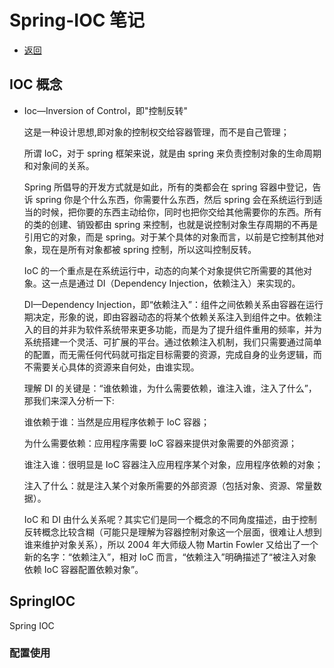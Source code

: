 # Spring-IOC 笔记

- [返回](./README.md)

## IOC 概念

- Ioc—Inversion of Control，即"控制反转"

  这是一种设计思想,即对象的控制权交给容器管理，而不是自己管理；

  所谓 IoC，对于 spring 框架来说，就是由 spring 来负责控制对象的生命周期和对象间的关系。

  Spring 所倡导的开发方式就是如此，所有的类都会在 spring 容器中登记，告诉 spring 你是个什么东西，你需要什么东西，然后 spring 会在系统运行到适当的时候，把你要的东西主动给你，同时也把你交给其他需要你的东西。所有的类的创建、销毁都由 spring 来控制，也就是说控制对象生存周期的不再是引用它的对象，而是 spring。对于某个具体的对象而言，以前是它控制其他对象，现在是所有对象都被 spring 控制，所以这叫控制反转。

  IoC 的一个重点是在系统运行中，动态的向某个对象提供它所需要的其他对象。这一点是通过 DI（Dependency Injection，依赖注入）来实现的。

  DI—Dependency Injection，即“依赖注入”：组件之间依赖关系由容器在运行期决定，形象的说，即由容器动态的将某个依赖关系注入到组件之中。依赖注入的目的并非为软件系统带来更多功能，而是为了提升组件重用的频率，并为系统搭建一个灵活、可扩展的平台。通过依赖注入机制，我们只需要通过简单的配置，而无需任何代码就可指定目标需要的资源，完成自身的业务逻辑，而不需要关心具体的资源来自何处，由谁实现。

  理解 DI 的关键是：“谁依赖谁，为什么需要依赖，谁注入谁，注入了什么”，那我们来深入分析一下:

  谁依赖于谁：当然是应用程序依赖于 IoC 容器；

  为什么需要依赖：应用程序需要 IoC 容器来提供对象需要的外部资源；

  谁注入谁：很明显是 IoC 容器注入应用程序某个对象，应用程序依赖的对象；

  注入了什么：就是注入某个对象所需要的外部资源（包括对象、资源、常量数据）。

  IoC 和 DI 由什么关系呢？其实它们是同一个概念的不同角度描述，由于控制反转概念比较含糊（可能只是理解为容器控制对象这一个层面，很难让人想到谁来维护对象关系），所以 2004 年大师级人物 Martin Fowler 又给出了一个新的名字：“依赖注入”，相对 IoC 而言，“依赖注入”明确描述了“被注入对象依赖 IoC 容器配置依赖对象”。

## SpringIOC

Spring IOC

### 配置使用
